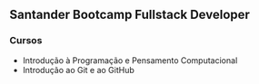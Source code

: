 ## Santander Bootcamp Fullstack Developer

### Cursos

-  Introdução à Programação e Pensamento Computacional
- Introdução ao Git e ao GitHub







